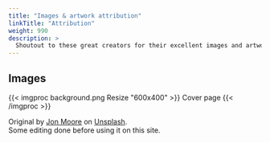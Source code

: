 ```yaml
---
title: "Images & artwork attribution"
linkTitle: "Attribution"
weight: 990
description: >
  Shoutout to these great creators for their excellent images and artwork!
---
```


## Images

{{< imgproc background.png Resize "600x400" >}}
Cover page
{{< /imgproc >}}

Original by [Jon Moore](https://unsplash.com/@thejmoore?utm_source=unsplash&amp;utm_medium=referral&amp;utm_content=creditCopyText) on [Unsplash](https://unsplash.com/s/photos/padlock?utm_source=unsplash&amp;utm_medium=referral&amp;utm_content=creditCopyText).  
Some editing done before using it on this site.
